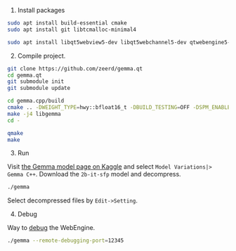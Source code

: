 
1. Install packages

```bash
sudo apt install build-essential cmake
sudo apt install git libtcmalloc-minimal4
```

```bash
sudo apt install libqt5webview5-dev libqt5webchannel5-dev qtwebengine5-dev
```

2. Compile project.

```bash
git clone https://github.com/zeerd/gemma.qt
cd gemma.qt
git submodule init
git submodule update

cd gemma.cpp/build
cmake .. -DWEIGHT_TYPE=hwy::bfloat16_t -DBUILD_TESTING=OFF -DSPM_ENABLE_SHARED=OFF
make -j4 libgemma
cd -

qmake
make
```

3. Run

Visit [the Gemma model page on
Kaggle](https://www.kaggle.com/models/google/gemma) and
select `Model Variations|> Gemma C++`.
Download the `2b-it-sfp` model and decompress.

```bash
./gemma
```

Select decompressed files by `Edit->Setting`.

4. Debug

Way to [debug](https://doc.qt.io/qt-6/qtwebengine-debugging.html) the WebEngine.

```bash
./gemma --remote-debugging-port=12345
```
